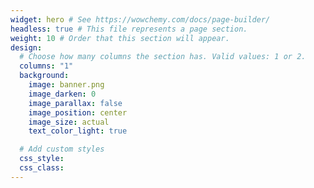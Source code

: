 ```yaml
---
widget: hero # See https://wowchemy.com/docs/page-builder/
headless: true # This file represents a page section.
weight: 10 # Order that this section will appear.
design:
  # Choose how many columns the section has. Valid values: 1 or 2.
  columns: "1"
  background:
    image: banner.png
    image_darken: 0
    image_parallax: false
    image_position: center
    image_size: actual
    text_color_light: true

  # Add custom styles
  css_style:
  css_class:
---
```


<br>
<br>
<br>
<br>
<br>
<br>
<br>
<br>
<br>
<br>
